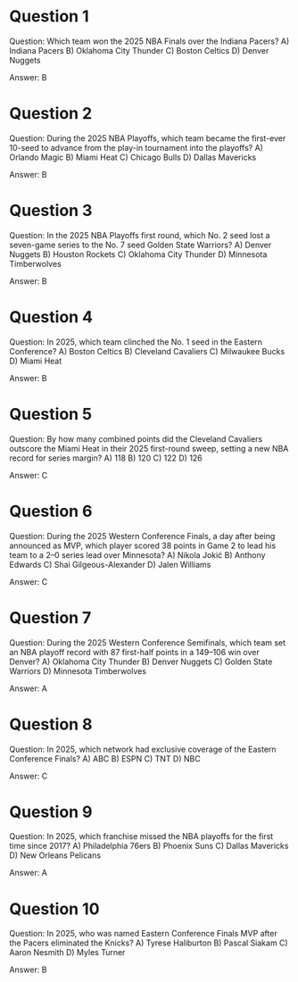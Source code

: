 # Question 1
Question: Which team won the 2025 NBA Finals over the Indiana Pacers?
A) Indiana Pacers 
B) Oklahoma City Thunder 
C) Boston Celtics 
D) Denver Nuggets

Answer: B

# Question 2
Question: During the 2025 NBA Playoffs, which team became the first-ever 10-seed to advance from the play-in tournament into the playoffs? 
A) Orlando Magic 
B) Miami Heat 
C) Chicago Bulls 
D) Dallas Mavericks

Answer: B

# Question 3
Question: In the 2025 NBA Playoffs first round, which No. 2 seed lost a seven-game series to the No. 7 seed Golden State Warriors? 
A) Denver Nuggets 
B) Houston Rockets 
C) Oklahoma City Thunder 
D) Minnesota Timberwolves

Answer: B

# Question 4
Question: In 2025, which team clinched the No. 1 seed in the Eastern Conference?
A) Boston Celtics 
B) Cleveland Cavaliers 
C) Milwaukee Bucks 
D) Miami Heat

Answer: B

# Question 5
Question: By how many combined points did the Cleveland Cavaliers outscore the Miami Heat in their 2025 first-round sweep, setting a new NBA record for series margin? 
A) 118 
B) 120 
C) 122 
D) 126

Answer: C

# Question 6
Question: During the 2025 Western Conference Finals, a day after being announced as MVP, which player scored 38 points in Game 2 to lead his team to a 2–0 series lead over Minnesota? 
A) Nikola Jokić 
B) Anthony Edwards 
C) Shai Gilgeous-Alexander 
D) Jalen Williams

Answer: C

# Question 7
Question: During the 2025 Western Conference Semifinals, which team set an NBA playoff record with 87 first-half points in a 149–106 win over Denver? 
A) Oklahoma City Thunder 
B) Denver Nuggets 
C) Golden State Warriors 
D) Minnesota Timberwolves

Answer: A

# Question 8
Question: In 2025, which network had exclusive coverage of the Eastern Conference Finals? 
A) ABC 
B) ESPN 
C) TNT 
D) NBC

Answer: C

# Question 9
Question: In 2025, which franchise missed the NBA playoffs for the first time since 2017? 
A) Philadelphia 76ers 
B) Phoenix Suns 
C) Dallas Mavericks 
D) New Orleans Pelicans

Answer: A

# Question 10
Question: In 2025, who was named Eastern Conference Finals MVP after the Pacers eliminated the Knicks? 
A) Tyrese Haliburton 
B) Pascal Siakam 
C) Aaron Nesmith 
D) Myles Turner

Answer: B